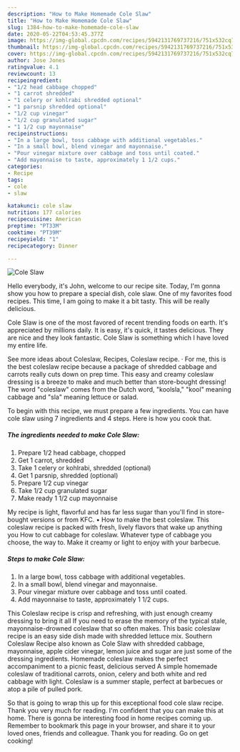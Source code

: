 ```yaml
---
description: "How to Make Homemade Cole Slaw"
title: "How to Make Homemade Cole Slaw"
slug: 1384-how-to-make-homemade-cole-slaw
date: 2020-05-22T04:53:45.377Z
image: https://img-global.cpcdn.com/recipes/5942131769737216/751x532cq70/cole-slaw-recipe-main-photo.jpg
thumbnail: https://img-global.cpcdn.com/recipes/5942131769737216/751x532cq70/cole-slaw-recipe-main-photo.jpg
cover: https://img-global.cpcdn.com/recipes/5942131769737216/751x532cq70/cole-slaw-recipe-main-photo.jpg
author: Jose Jones
ratingvalue: 4.1
reviewcount: 13
recipeingredient:
- "1/2 head cabbage chopped"
- "1 carrot shredded"
- "1 celery or kohlrabi shredded optional"
- "1 parsnip shredded optional"
- "1/2 cup vinegar"
- "1/2 cup granulated sugar"
- "1 1/2 cup mayonnaise"
recipeinstructions:
- "In a large bowl, toss cabbage with additional vegetables."
- "In a small bowl, blend vinegar and mayonnaise."
- "Pour vinegar mixture over cabbage and toss until coated."
- "Add mayonnaise to taste, approximately 1 1/2 cups."
categories:
- Recipe
tags:
- cole
- slaw

katakunci: cole slaw 
nutrition: 177 calories
recipecuisine: American
preptime: "PT33M"
cooktime: "PT39M"
recipeyield: "1"
recipecategory: Dinner

---
```



![Cole Slaw](https://img-global.cpcdn.com/recipes/5942131769737216/751x532cq70/cole-slaw-recipe-main-photo.jpg)

Hello everybody, it's John, welcome to our recipe site. Today, I'm gonna show you how to prepare a special dish, cole slaw. One of my favorites food recipes. This time, I am going to make it a bit tasty. This will be really delicious.

Cole Slaw is one of the most favored of recent trending foods on earth. It's appreciated by millions daily. It is easy, it's quick, it tastes delicious. They are nice and they look fantastic. Cole Slaw is something which I have loved my entire life.

See more ideas about Coleslaw, Recipes, Coleslaw recipe. · For me, this is the best coleslaw recipe because a package of shredded cabbage and carrots really cuts down on prep time. This easy and creamy coleslaw dressing is a breeze to make and much better than store-bought dressing! The word &#34;coleslaw&#34; comes from the Dutch word, &#34;koolsla,&#34; &#34;kool&#34; meaning cabbage and &#34;sla&#34; meaning lettuce or salad.


To begin with this recipe, we must prepare a few ingredients. You can have cole slaw using 7 ingredients and 4 steps. Here is how you cook that.

<!--inarticleads1-->

##### The ingredients needed to make Cole Slaw:

1. Prepare 1/2 head cabbage, chopped
1. Get 1 carrot, shredded
1. Take 1 celery or kohlrabi, shredded (optional)
1. Get 1 parsnip, shredded (optional)
1. Prepare 1/2 cup vinegar
1. Take 1/2 cup granulated sugar
1. Make ready 1 1/2 cup mayonnaise


My recipe is light, flavorful and has far less sugar than you&#39;ll find in store-bought versions or from KFC. • How to make the best coleslaw. This coleslaw recipe is packed with fresh, lively flavors that wake up anything you How to cut cabbage for coleslaw. Whatever type of cabbage you choose, the way to. Make it creamy or light to enjoy with your barbecue. 

<!--inarticleads2-->

##### Steps to make Cole Slaw:

1. In a large bowl, toss cabbage with additional vegetables.
1. In a small bowl, blend vinegar and mayonnaise.
1. Pour vinegar mixture over cabbage and toss until coated.
1. Add mayonnaise to taste, approximately 1 1/2 cups.


This Coleslaw recipe is crisp and refreshing, with just enough creamy dressing to bring it all If you need to erase the memory of the typical stale, mayonnaise-drowned coleslaw that so often makes. This basic coleslaw recipe is an easy side dish made with shredded lettuce mix. Southern Coleslaw Recipe also known as Cole Slaw with shredded cabbage, mayonnaise, apple cider vinegar, lemon juice and sugar are just some of the dressing ingredients. Homemade coleslaw makes the perfect accompaniment to a picnic feast, delicious served A simple homemade coleslaw of traditional carrots, onion, celery and both white and red cabbage with light. Coleslaw is a summer staple, perfect at barbecues or atop a pile of pulled pork. 

So that is going to wrap this up for this exceptional food cole slaw recipe. Thank you very much for reading. I'm confident that you can make this at home. There is gonna be interesting food in home recipes coming up. Remember to bookmark this page in your browser, and share it to your loved ones, friends and colleague. Thank you for reading. Go on get cooking!
